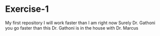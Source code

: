 # Exercise-1
My first repository
I will work faster than I am right now
Surely Dr. Gathoni you go faster than this
Dr. Gathoni is in the house with Dr. Marcus
